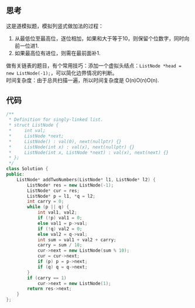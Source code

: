 # 

## 思考

这是道模拟题，模拟列竖式做加法的过程：

1.  从最低位至最高位，逐位相加，如果和大于等于10，则保留个位数字，同时向前一位进1.
2.  如果最高位有进位，则需在最前面补1.

做有关链表的题目，有个常用技巧：添加一个虚拟头结点：`ListNode *head = new ListNode(-1);`，可以简化边界情况的判断。  
时间复杂度：由于总共扫描一遍，所以时间复杂度是 O(n)O(n)O(n).

## 代码

```c++
/**
 * Definition for singly-linked list.
 * struct ListNode {
 *     int val;
 *     ListNode *next;
 *     ListNode() : val(0), next(nullptr) {}
 *     ListNode(int x) : val(x), next(nullptr) {}
 *     ListNode(int x, ListNode *next) : val(x), next(next) {}
 * };
 */
class Solution {
public:
    ListNode* addTwoNumbers(ListNode* l1, ListNode* l2) {
        ListNode* res = new ListNode(-1);
        ListNode* cur = res;
        ListNode* p = l1, *q = l2;
        int carry = 0;
        while (p || q) {
            int val1, val2;
            if (!p) val1 = 0;
            else val1 = p->val;
            if (!q) val2 = 0;
            else val2 = q->val;
            int sum = val1 + val2 + carry;
            carry = sum / 10;
            cur->next = new ListNode(sum % 10);
            cur = cur->next;
            if (p) p = p->next;
            if (q) q = q->next;
        }
        if (carry == 1)
            cur->next = new ListNode(1);
        return res->next;
    }
};
```
